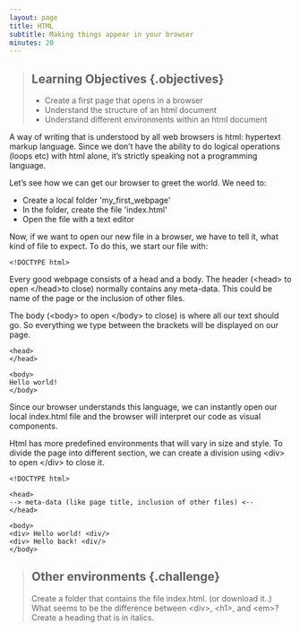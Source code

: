 ```yaml
---
layout: page
title: HTML
subtitle: Making things appear in your browser
minutes: 20
---
```


> ## Learning Objectives {.objectives}
>
> * Create a first page that opens in a browser
> * Understand the structure of an html document
> * Understand different environments within an html document

A way of writing that is understood by all web browsers is html: 
hypertext markup language. Since we don’t have the ability to do 
logical operations (loops etc) with html alone, it’s strictly speaking 
not a programming language.

Let’s see how we can get our browser to greet the world. 
We need to:

* Create a local folder 'my_first_webpage'
* In the folder, create the file 'index.html'
* Open the file with a text editor

Now, if we want to open our new file in a browser, we have to tell it, what kind of
file to expect. To do this, we start our file with:

~~~ {.html}
<!DOCTYPE html>
~~~

Every good webpage consists of a head and a body. 
The header (&lt;head&gt; to open &lt;/head&gt;to close) normally
contains any meta-data. This could be name of the page or
the inclusion of other files. 

The body (&lt;body&gt; to open &lt;/body&gt; to close) is where all our text
should go. So everything we type between the brackets will be displayed 
on our page.

~~~ {.html}
<head> 
</head>

<body> 
Hello world!
</body> 
~~~

Since our browser understands this language, we can instantly 
open our local index.html file and the browser will interpret our
code as visual components. 

Html has more predefined environments that will vary in size and style. 
To divide the page into different section, we can create a division 
using &lt;div&gt; to open &lt;/div&gt; to close it. 

~~~ {.html}
<!DOCTYPE html>

<head> 
--> meta-data (like page title, inclusion of other files) <--
</head> 

<body> 
<div> Hello world! <div/>
<div> Hello back! <div/>
</body> 
~~~

<!-- > ## Other environments {.callout}
>
> <div> is not the only useful environment. There are environments that are 

and one or more of these: -->

> ## Other environments {.challenge}
>
> Create a folder that contains the file index.html. (or download it..)
> What seems to be the difference between &lt;div&gt;, &lt;h1&gt;, and &lt;em&gt;?
> Create a heading that is in italics.